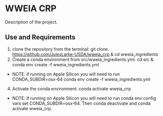 # WWEIA CRP

Description of the project. 

## Use and Requirements

1. clone the repository from the terminal: git clone https://github.com/JulesLarke-USDA/wweia_crp & cd wweia_ingredients
2. Create a conda environment from src/wweia_ingredients.yml: cd src & conda env create -f wweia_ingredients.yml
- NOTE: if running on Apple Silicon you will need to run CONDA_SUBDIR=osx-64 conda env create -f wweia_ingredients.yml
4. Activate the conda environment: conda activate wweia_crp
- NOTE: if running on Apple Silicon you will need to run conda env config vars set CONDA_SUBDIR=osx-64. Then conda deactivate and conda activate wweia_crp.

